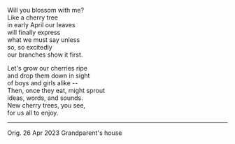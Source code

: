 Will you blossom with me?\
Like a cherry tree\
in early April our leaves\
will finally express\
what we must say unless\
so, so excitedly\
our branches show it first.

Let's grow our cherries ripe\
and drop them down in sight\
of boys and girls alike --\
Then, once they eat, might sprout\
ideas, words, and sounds.\
New cherry trees, you see,\
for us all to enjoy.

-----

Orig. 26 Apr 2023
Grandparent's house